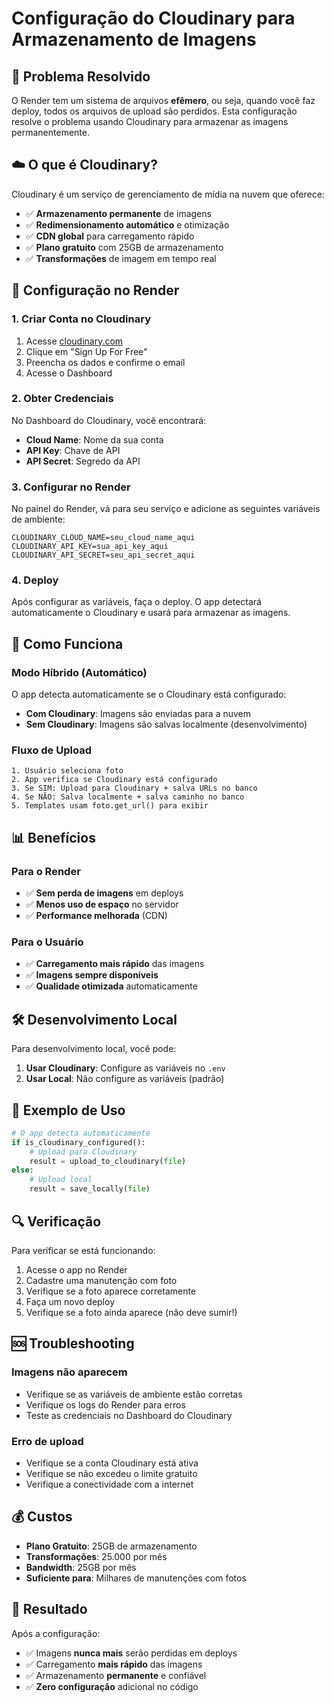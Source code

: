 # Configuração do Cloudinary para Armazenamento de Imagens

## 🎯 Problema Resolvido

O Render tem um sistema de arquivos **efêmero**, ou seja, quando você faz deploy, todos os arquivos de upload são perdidos. Esta configuração resolve o problema usando Cloudinary para armazenar as imagens permanentemente.

## ☁️ O que é Cloudinary?

Cloudinary é um serviço de gerenciamento de mídia na nuvem que oferece:
- ✅ **Armazenamento permanente** de imagens
- ✅ **Redimensionamento automático** e otimização
- ✅ **CDN global** para carregamento rápido
- ✅ **Plano gratuito** com 25GB de armazenamento
- ✅ **Transformações** de imagem em tempo real

## 🔧 Configuração no Render

### 1. Criar Conta no Cloudinary

1. Acesse [cloudinary.com](https://cloudinary.com)
2. Clique em "Sign Up For Free"
3. Preencha os dados e confirme o email
4. Acesse o Dashboard

### 2. Obter Credenciais

No Dashboard do Cloudinary, você encontrará:
- **Cloud Name**: Nome da sua conta
- **API Key**: Chave de API
- **API Secret**: Segredo da API

### 3. Configurar no Render

No painel do Render, vá para seu serviço e adicione as seguintes variáveis de ambiente:

```
CLOUDINARY_CLOUD_NAME=seu_cloud_name_aqui
CLOUDINARY_API_KEY=sua_api_key_aqui
CLOUDINARY_API_SECRET=seu_api_secret_aqui
```

### 4. Deploy

Após configurar as variáveis, faça o deploy. O app detectará automaticamente o Cloudinary e usará para armazenar as imagens.

## 🔄 Como Funciona

### Modo Híbrido (Automático)

O app detecta automaticamente se o Cloudinary está configurado:

- **Com Cloudinary**: Imagens são enviadas para a nuvem
- **Sem Cloudinary**: Imagens são salvas localmente (desenvolvimento)

### Fluxo de Upload

```
1. Usuário seleciona foto
2. App verifica se Cloudinary está configurado
3. Se SIM: Upload para Cloudinary + salva URLs no banco
4. Se NÃO: Salva localmente + salva caminho no banco
5. Templates usam foto.get_url() para exibir
```

## 📊 Benefícios

### Para o Render
- ✅ **Sem perda de imagens** em deploys
- ✅ **Menos uso de espaço** no servidor
- ✅ **Performance melhorada** (CDN)

### Para o Usuário
- ✅ **Carregamento mais rápido** das imagens
- ✅ **Imagens sempre disponíveis**
- ✅ **Qualidade otimizada** automaticamente

## 🛠️ Desenvolvimento Local

Para desenvolvimento local, você pode:

1. **Usar Cloudinary**: Configure as variáveis no `.env`
2. **Usar Local**: Não configure as variáveis (padrão)

## 📝 Exemplo de Uso

```python
# O app detecta automaticamente
if is_cloudinary_configured():
    # Upload para Cloudinary
    result = upload_to_cloudinary(file)
else:
    # Upload local
    result = save_locally(file)
```

## 🔍 Verificação

Para verificar se está funcionando:

1. Acesse o app no Render
2. Cadastre uma manutenção com foto
3. Verifique se a foto aparece corretamente
4. Faça um novo deploy
5. Verifique se a foto ainda aparece (não deve sumir!)

## 🆘 Troubleshooting

### Imagens não aparecem
- Verifique se as variáveis de ambiente estão corretas
- Verifique os logs do Render para erros
- Teste as credenciais no Dashboard do Cloudinary

### Erro de upload
- Verifique se a conta Cloudinary está ativa
- Verifique se não excedeu o limite gratuito
- Verifique a conectividade com a internet

## 💰 Custos

- **Plano Gratuito**: 25GB de armazenamento
- **Transformações**: 25.000 por mês
- **Bandwidth**: 25GB por mês
- **Suficiente para**: Milhares de manutenções com fotos

## 🎉 Resultado

Após a configuração:
- ✅ Imagens **nunca mais** serão perdidas em deploys
- ✅ Carregamento **mais rápido** das imagens
- ✅ Armazenamento **permanente** e confiável
- ✅ **Zero configuração** adicional no código

